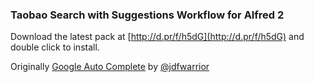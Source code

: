 ### Taobao Search with Suggestions Workflow for Alfred 2

Download the latest pack at [http://d.pr/f/h5dG](http://d.pr/f/h5dG) and double click to install. 

Originally [Google Auto Complete](http://jdfwarrior.tumblr.com) by [@jdfwarrior](https://twitter.com/jdfwarrior)

